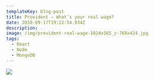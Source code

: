 ```yaml
---
templateKey: blog-post
title: Provident – What’s your real wage?
date: 2018-09-17T19:22:54.934Z
description: . 
image: /img/provident-real-wage-1024x565_z-768x424.jpg
tags:
  - React
  - Node
  - MongoDB
---
```

![](/img/provident-real-wage-1024x565_z-768x424.jpg)
